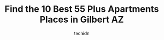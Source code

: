 ---
layout: ampstory
image: https://i0.wp.com/www.depkes.org/wp-content/uploads/2023/06/55-plus-apartments-0-in-gilbert-az-1685861956.jpeg?resize=640,853
author: techidn
featured: false
description: Discover the impressive array of 55 Plus Apartments options in Gilbert AZ, where you can find 10 of the largest 55 Plus Apartments establishments in the area. From renowned classics to hidde
title: Find the 10 Best 55 Plus Apartments Places in Gilbert AZ
cover:
   title: Find the 10 Best 55 Plus Apartments Places in Gilbert AZ
   subtitle: Rickpate
   background: https://www.depkes.org/wp-content/uploads/2023/06/55-plus-apartments-0-in-gilbert-az-1685861956.jpeg

pages: 
 - layout: thirds
   top: <h1>#1 Sunrise of Gilbert</h1>
   bottom: "<p>My parents were intent on aging in place at their home of 23 years in Chandler, Arizona.  However, following a medical event, my brother and I decided it was a good time </p>"
   background: https://www.depkes.org/wp-content/uploads/2023/06/55-plus-apartments-1-in-gilbert-az-1685861957.jpeg
   backgroundblur: true
 - layout: thirds
   top: <h1>#2 Sky Ridge</h1>
   bottom: "<p>My husband has been in memory care for almost a month. Thanks to Kyle and Amanda who are leading a great team. The staff are very professional and skilled. They are consi</p>"
   background: https://www.depkes.org/wp-content/uploads/2023/06/55-plus-apartments-2-in-gilbert-az-1685861958.jpeg
   cta:
      link: https://www.depkes.org/blog/find-the-10-best-55-plus-apartments-places-in-gilbert-az/
      text: Find the 10 Best 55 Plus Apartments Places in Gilbert AZ
 - layout: thirds
   top: <h1>#3 The Oaks</h1>
   bottom: "<p>3675 S Rome St, Gilbert, AZ 85297, United States</p>"
   background: https://www.depkes.org/wp-content/uploads/2023/06/55-plus-apartments-3-in-gilbert-az-1685861958.jpeg
   cta:
      link: https://www.depkes.org/blog/find-the-10-best-55-plus-apartments-places-in-gilbert-az/
      text: Find the 10 Best 55 Plus Apartments Places in Gilbert AZ
 - layout: thirds
   top: <h1>#4 Solstice of Mesa 55+ Apartments</h1>
   bottom: "<p>307 S Hawes Rd, Mesa, AZ 85208, United States</p>"
   background: https://images.unsplash.com/photo-1599422314077-f4dfdaa4cd09?ixlib=rb-4.0.3&ixid=MnwxMjA3fDB8MHxwaG90by1wYWdlfHx8fGVufDB8fHx8&auto=format&fit=crop&w=640&h=853&q=80
   cta:
      link: https://www.depkes.org/blog/find-the-10-best-55-plus-apartments-places-in-gilbert-az/
      text: Find the 10 Best 55 Plus Apartments Places in Gilbert AZ
 - layout: thirds
   top: <h1>#5 The Enclave at Gilbert Senior Living</h1>
   bottom: "<p>4929 S Val Vista Dr, Gilbert, AZ 85298, United States</p>"
   background: https://images.unsplash.com/photo-1510906594845-bc082582c8cc?ixlib=rb-4.0.3&ixid=MnwxMjA3fDB8MHxwaG90by1wYWdlfHx8fGVufDB8fHx8&auto=format&fit=crop&w=640&h=853&q=80
   cta:
      link: https://www.depkes.org/blog/find-the-10-best-55-plus-apartments-places-in-gilbert-az/
      text: Find the 10 Best 55 Plus Apartments Places in Gilbert AZ
 - layout: thirds
   top: <h1>#6 The Watermark at Morrison Ranch</h1>
   bottom: "<p>3333 E Morrison Ranch Pkwy, Gilbert, AZ 85296, United States</p>"
   background: https://images.unsplash.com/photo-1524169358666-79f22534bc6e?ixlib=rb-4.0.3&ixid=MnwxMjA3fDB8MHxwaG90by1wYWdlfHx8fGVufDB8fHx8&auto=format&fit=crop&w=640&h=853&q=80
   cta:
      link: https://www.depkes.org/blog/find-the-10-best-55-plus-apartments-places-in-gilbert-az/
      text: Find the 10 Best 55 Plus Apartments Places in Gilbert AZ
 - layout: thirds
   top: <h1>#7 Clearwater Agritopia</h1>
   bottom: "<p>2811 East Agritopia Loop S, Gilbert, AZ 85296, United States</p>"
   background: https://images.unsplash.com/photo-1608411404720-c8f0417bcdba?ixlib=rb-4.0.3&ixid=MnwxMjA3fDB8MHxwaG90by1wYWdlfHx8fGVufDB8fHx8&auto=format&fit=crop&w=640&h=853&q=80
   cta:
      link: https://www.depkes.org/blog/find-the-10-best-55-plus-apartments-places-in-gilbert-az/
      text: Find the 10 Best 55 Plus Apartments Places in Gilbert AZ
 - layout: thirds
   middle: Continue reading...
   background: https://images.unsplash.com/photo-1604871000636-074fa5117945?ixlib=rb-4.0.3&ixid=MnwxMjA3fDB8MHxwaG90by1wYWdlfHx8fGVufDB8fHx8&auto=format&fit=crop&w=640&h=853&q=80
   cta:
      link: https://www.depkes.org/blog/find-the-10-best-55-plus-apartments-places-in-gilbert-az/
      text: Find the 10 Best 55 Plus Apartments Places in Gilbert AZ
      
---